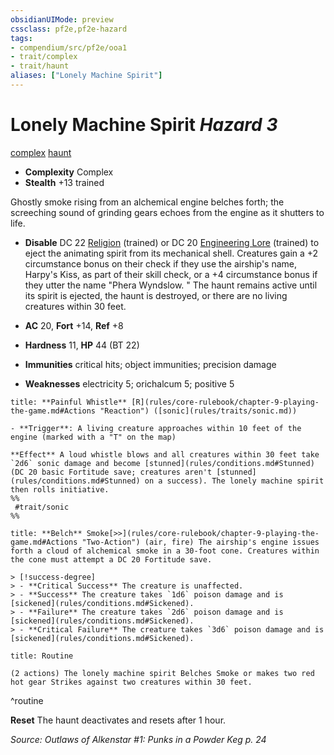 ```yaml
---
obsidianUIMode: preview
cssclass: pf2e,pf2e-hazard
tags:
- compendium/src/pf2e/ooa1
- trait/complex
- trait/haunt
aliases: ["Lonely Machine Spirit"]
---
```

# Lonely Machine Spirit *Hazard 3*  
[complex](rules/traits/complex.md "Complex Hazard Trait")  [haunt](rules/traits/haunt.md "Haunt Hazard Trait")  

- **Complexity** Complex
- **Stealth** +13 trained  

Ghostly smoke rising from an alchemical engine belches forth; the screeching sound of grinding gears echoes from the engine as it shutters to life.

- **Disable** DC 22 [Religion](compendium/skills.md#Religion) (trained) or DC 20 [Engineering Lore](compendium/skills.md#Lore) (trained) to eject the animating spirit from its mechanical shell. Creatures gain a +2 circumstance bonus on their check if they use the airship's name, Harpy's Kiss, as part of their skill check, or a +4 circumstance bonus if they utter the name "Phera Wyndslow. " The haunt remains active until its spirit is ejected, the haunt is destroyed, or there are no living creatures within 30 feet.  

- **AC** 20, **Fort** +14, **Ref** +8
- **Hardness** 11, **HP** 44 (BT 22)
- **Immunities** critical hits; object immunities; precision damage
- **Weaknesses** electricity 5; orichalcum 5; positive 5

```ad-embed-ability
title: **Painful Whistle** [R](rules/core-rulebook/chapter-9-playing-the-game.md#Actions "Reaction") ([sonic](rules/traits/sonic.md))

- **Trigger**: A living creature approaches within 10 feet of the engine (marked with a "T" on the map)

**Effect** A loud whistle blows and all creatures within 30 feet take `2d6` sonic damage and become [stunned](rules/conditions.md#Stunned) (DC 20 basic Fortitude save; creatures aren't [stunned](rules/conditions.md#Stunned) on a success). The lonely machine spirit then rolls initiative.  
%%
 #trait/sonic 
%%
```
```ad-embed-ability
title: **Belch** Smoke[>>](rules/core-rulebook/chapter-9-playing-the-game.md#Actions "Two-Action") (air, fire) The airship's engine issues forth a cloud of alchemical smoke in a 30-foot cone. Creatures within the cone must attempt a DC 20 Fortitude save.

> [!success-degree] 
> - **Critical Success** The creature is unaffected.
> - **Success** The creature takes `1d6` poison damage and is [sickened](rules/conditions.md#Sickened).
> - **Failure** The creature takes `2d6` poison damage and is [sickened](rules/conditions.md#Sickened).
> - **Critical Failure** The creature takes `3d6` poison damage and is [sickened](rules/conditions.md#Sickened).
```

```ad-pf2-summary
title: Routine

(2 actions) The lonely machine spirit Belches Smoke or makes two red hot gear Strikes against two creatures within 30 feet.
```
^routine

**Reset** The haunt deactivates and resets after 1 hour.  

*Source: Outlaws of Alkenstar #1: Punks in a Powder Keg p. 24*